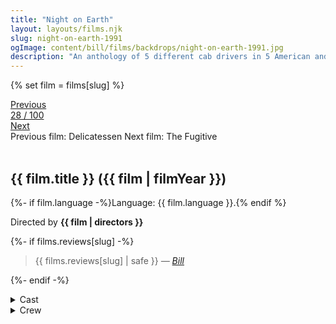 ```yaml
---
title: "Night on Earth"
layout: layouts/films.njk
slug: night-on-earth-1991
ogImage: content/bill/films/backdrops/night-on-earth-1991.jpg
description: "An anthology of 5 different cab drivers in 5 American and European cities and their remarkable fares on the same eventful night."
---
```


{% set film = films[slug] %}

<nav class="films">
  <div class="prev">
    <a href="../delicatessen-1991"><i class="fa-solid fa-chevron-left fa-xs"></i> Previous</a>
  </div>
  <div>
    <a class="simple" href="../">28 / 100</a>
  </div>
  <div class="next">
    <a href="../the-fugitive-1993">Next <i class="fa-solid fa-chevron-right fa-xs"></i></a>
  </div>
  <div class="hint">
    <span class="prev-hint">
      <span class="sr-only">Previous film:</span>
      Delicatessen
    </span>
    <span class="next-hint">
      <span class="sr-only">Next film:</span>
      The Fugitive
    </span>
  </div>
</nav>

<article class="film slug-night-on-earth-1991">
  <div class="backdrop-and-poster">
    <img class="poster" src="../films/posters/{{ slug }}.jpg" alt="">
    <img class="backdrop" src="../films/backdrops/{{ slug }}.jpg" alt="">
  </div>

  <h1>{{ film.title }} ({{ film | filmYear }})</h1>

  <p>
    {%- if film.language -%}Language: {{ film.language }}.{% endif %}
    
  </p>

  <p class="director">
    Directed by <strong>{{ film | directors }}</strong>
  </p>

  {%- if films.reviews[slug] -%}
    <blockquote> 
      {{ films.reviews[slug] | safe }} <em>—&nbsp;<a href="/bill">Bill</a></em>
    </blockquote> 
  {%- endif -%}

  <section class="film-detail">
    <div>
      <details>
        <summary>
          <i class="fa-solid fa-masks-theater"></i>
          Cast
        </summary>
        <ul>
          {%- for cast in film.credits.cast -%}
            <li>
              {{ cast.name }} as <em>{{ cast.character }}</em>
            </li>
          {%- endfor -%}
        </ul>
      </details>
      <details>
        <summary>
          <i class="fa-solid fa-clapperboard"></i>
          Crew
        </summary>
        <ul>
          {%- for crew in film.credits.crew -%}
            <li>
              {{ crew.name }} &mdash; <em>{{ crew.job }}</em>
            </li>
          {%- endfor -%}
        </ul>
      </details>
    </div>
  </section>
</article>
